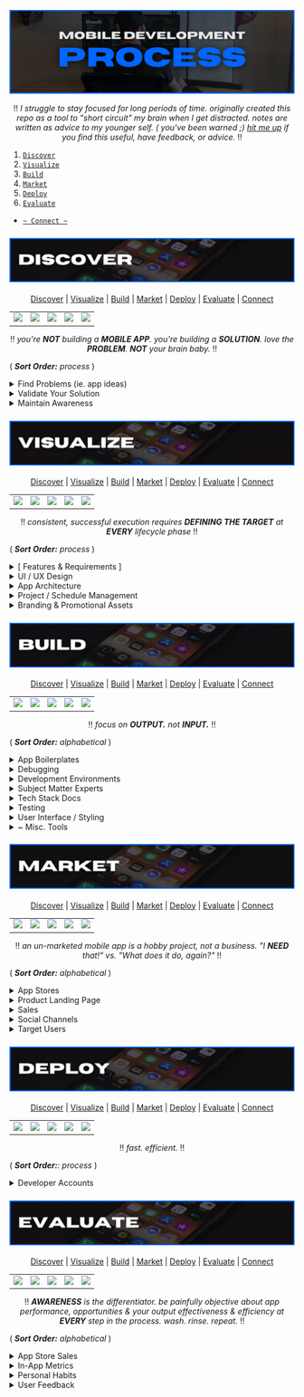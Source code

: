 <!-- #region INDEX -->

<div id='top'>

![readme section graphic](./assets/readme.png)

</div>

<div align='center'>

:bangbang: _I struggle to stay focused for long periods of time. originally created this repo as a tool to "short circuit" my brain when I get distracted. notes are written as advice to my younger self. ( you've been warned ;) [hit me up](mailto:feedback@modevx.com) if you find this useful, have feedback, or advice._ :bangbang:

</div>

1. [`Discover`](#discover)
2. [`Visualize`](#visualize)
3. [`Build`](#build)
4. [`Market`](#market)
5. [`Deploy`](#deploy)
6. [`Evaluate`](#evaluate)

- [`~ Connect ~`](#connect)

<!-- #endregion /INDEX -->

<!-- #region DISCOVER -->

<h3 id='discover'>

![readme section graphic](./assets/discover.png)

</h3>

<div align='center'>

[Discover](#discover) | [Visualize](#visualize) | [Build](#build) | [Market](#market) | [Deploy](#deploy) | [Evaluate](#evaluate) | [Connect](#connect)

</div>

<table align='center'>
  <tr >
    <td style="border: none;"><a alt='icon link to modevx github account' href='https://github.com/modevx' target='_blank'><img src="https://cdn.iconscout.com/icon/free/png-256/github-157-675821.png" width="26"></a></td> 
    <td style="border: none;"><a alt='icon link to modevx twitter account' href='https://twitter.com/_modevx' target='_blank'><img src="https://cdn.iconscout.com/icon/free/png-256/twitter-235-675852.png" width="26"></a></td>                      
    <td style="border: none;"><a alt='icon link to modevx email' href='mailto:ephraim@modevx.com' target='_blank'><img src="https://cdn.iconscout.com/icon/free/png-256/email-letter-envelope-message-38065.png" width="26"></a></td>  
    <td style="border: none;"><a alt='icon link to ephraim smiths linkedin account' href='https://linkedin.com/in/ephraimjsmith' target='_blank'><img src="https://cdn.iconscout.com/icon/free/png-256/linkedin-187-675833.png" width="26"></a></td>
    <td style="border: none;"><a alt='icon link to modevx instagram account' href='https://instagram.com/_modevx' target='_blank'><img src="https://cdn.iconscout.com/icon/free/png-256/instagram-2752153-2284970.png" width="26"></a></td>
  </tr>
</table>

<div align='center'>

:bangbang: _you're **NOT** building a **MOBILE APP**. you're building a **SOLUTION**. love the **PROBLEM**. **NOT** your brain baby._ :bangbang:

</div>

( _**Sort Order:** process_ )

<details>
<summary>Find Problems (ie. app ideas)</summary>

- [data.ai](https://www.data.ai/en/apps/ios/top/store-rank/feed/free/united-states/overall/ios-phone/) -- free analytics availabe w/out having to signup
- [Google Play Store](https://play.google.com/store/apps/top) appreviews
- [Apple Store]() app reviews
  - [theappstore.org](https://theappstore.org/) - requires turning off ad-blockers
  - [iTunes Search API](https://affiliate.itunes.apple.com/resources/documentation/itunes-store-web-service-search-api/) - endpoint for searching
  - [find.io](https://fnd.io/#/us/charts/iphone/top-grossing/all) - lets you search the iOS app charts without having to open iTunes on your device

</details>

<details>
<summary>Validate Your Solution</summary>

**Know** people want it before writing any code.

objectively attempt to INVALIDATE your idea - if you can't, it's go time

- **COMPETITIVE MARKET ANALYSIS**

- **SWAT**

- **LEAN CANVAS**

</details>

<details>
<summary>Maintain Awareness</summary>

**INFORMATION / NEWS**

- [Awesome React Weekly](https://react.libhunt.com/newsletter/archive)
- [React Podcast](https://reactpodcast.simplecast.com/)
- [React Round Up](https://devchat.tv/podcasts/react-round-up/)
- [React Wednesdays](https://www.telerik.com/react-wednesdays)
- [React Native blog](https://reactnative.dev/blog)
- [React Native Now](https://reactnativenow.com/issues)
- [React Native Radio](https://reactnativeradio.com/)
- [The React Native Show](https://callstack.com/podcast-react-native-show)

**MOBILE DEV COMPANIES**

- [Callstack.io](https://www.callstack.com/)
- [Infinite Red](https://infinite.red/)

**OPEN-SOURCE**

- [40 Best Free And Open Source Android Apps in 2022](https://antonyagnel.com/best-free-and-open-source-android-apps/)
- [open-source React Native apps](https://github.com/ReactNativeNews/React-Native-Apps) repo

</details>

<!-- #endregion /DISCOVER -->

<!-- #region VISUALIZE -->

<h3 id='visualize'>

![readme section graphic](./assets/visualize.png)

</h3>

<div align='center'>

[Discover](#discover) | [Visualize](#visualize) | [Build](#build) | [Market](#market) | [Deploy](#deploy) | [Evaluate](#evaluate) | [Connect](#connect)

</div>

<table align='center'>
  <tr >
    <td style="border: none;"><a alt='icon link to modevx github account' href='https://github.com/modevx' target='_blank'><img src="https://cdn.iconscout.com/icon/free/png-256/github-157-675821.png" width="26"></a></td> 
    <td style="border: none;"><a alt='icon link to modevx twitter account' href='https://twitter.com/_modevx' target='_blank'><img src="https://cdn.iconscout.com/icon/free/png-256/twitter-235-675852.png" width="26"></a></td>                      
    <td style="border: none;"><a alt='icon link to modevx email' href='mailto:ephraim@modevx.com' target='_blank'><img src="https://cdn.iconscout.com/icon/free/png-256/email-letter-envelope-message-38065.png" width="26"></a></td>  
    <td style="border: none;"><a alt='icon link to ephraim smiths linkedin account' href='https://linkedin.com/in/ephraimjsmith' target='_blank'><img src="https://cdn.iconscout.com/icon/free/png-256/linkedin-187-675833.png" width="26"></a></td>
    <td style="border: none;"><a alt='icon link to modevx instagram account' href='https://instagram.com/_modevx' target='_blank'><img src="https://cdn.iconscout.com/icon/free/png-256/instagram-2752153-2284970.png" width="26"></a></td>
  </tr>
</table>

<div align='center'>

:bangbang: _consistent, successful execution requires **DEFINING THE TARGET** at **EVERY** lifecycle phase_ :bangbang:

</div>

( _**Sort Order:** process_ )

<details>
<summary>[ Features & Requirements ]</summary>

</details>

<details>
<summary>UI / UX Design</summary>

## **ANDROID**

- [App quality guidelines](https://developer.android.com/quality)
- [Material Design guidelines](https://material.io/design)
- [Material Design components](https://material.io/develop/android)

## **iOS**

- [Human Interface guidelines](https://developer.apple.com/design/human-interface-guidelines/ios/overview/themes/)

## **GRAPHIC ASSETS**

- [creating a logo](https://designschool.canva.com/courses/creating-a-logo/?lesson=the-how-and-why-of-designing-logos)

## **DESIGN**

- [Bootswatch](https://bootswatch.com/) | free Bootstrap themes
- [Figma community](https://www.figma.com/community) | insperation goldmine design systems, wireframes, mobile design, web, ui kits

</details>

<details>
<summary>App Architecture</summary>

- [12-Factor App](https://12factor.net/)
- Architecture Diagrams: [AWS](https://aws.amazon.com/architecture/reference-architecture-diagrams/?whitepapers-main.sort-by=item.additionalFields.sortDate&whitepapers-main.sort-order=desc&awsf.whitepapers-tech-category=*all&awsf.whitepapers-industries=*all&solutions-all.sort-by=item.additionalFields.sortDate&solutions-all.sort-order=desc), [Azure](https://docs.microsoft.com/en-us/azure/architecture/browse/)

</details>

<details>
<summary>Project / Schedule Management</summary>

- [Azure DevOps](https://azure.microsoft.com/en-us/services/devops/?nav=min)
- [GitHub Projects](https://docs.github.com/en/issues/trying-out-the-new-projects-experience/about-projects)
- [Trello](https://trello.com/)
</details>

<details>
<summary>Branding & Promotional Assets</summary>

- [Canva](canva.com)

</details>

<!-- #endregion /VISUALIZE -->

<!-- #region BUILD -->

<h3 id='build'>

![readme section graphic](./assets/build.png)

</h3>

<div align='center'>

[Discover](#discover) | [Visualize](#visualize) | [Build](#build) | [Market](#market) | [Deploy](#deploy) | [Evaluate](#evaluate) | [Connect](#connect)

</div>

<table align='center'>
  <tr >
    <td style="border: none;"><a alt='icon link to modevx github account' href='https://github.com/modevx' target='_blank'><img src="https://cdn.iconscout.com/icon/free/png-256/github-157-675821.png" width="26"></a></td> 
    <td style="border: none;"><a alt='icon link to modevx twitter account' href='https://twitter.com/_modevx' target='_blank'><img src="https://cdn.iconscout.com/icon/free/png-256/twitter-235-675852.png" width="26"></a></td>                      
    <td style="border: none;"><a alt='icon link to modevx email' href='mailto:ephraim@modevx.com' target='_blank'><img src="https://cdn.iconscout.com/icon/free/png-256/email-letter-envelope-message-38065.png" width="26"></a></td>  
    <td style="border: none;"><a alt='icon link to ephraim smiths linkedin account' href='https://linkedin.com/in/ephraimjsmith' target='_blank'><img src="https://cdn.iconscout.com/icon/free/png-256/linkedin-187-675833.png" width="26"></a></td>
    <td style="border: none;"><a alt='icon link to modevx instagram account' href='https://instagram.com/_modevx' target='_blank'><img src="https://cdn.iconscout.com/icon/free/png-256/instagram-2752153-2284970.png" width="26"></a></td>
  </tr>
</table>

<div align='center'>

:bangbang: _focus on **OUTPUT.** not **INPUT.**_ :bangbang:

</div>

( _**Sort Order:** alphabetical_ )

<details>
<summary>App Boilerplates</summary>

- [`ignite`](https://github.com/infinitered/ignite)
- [`react-native-boilerplate`](https://github.com/thecodingmachine/react-native-boilerplate/tree/master/template)
- [`react-native-template-typescript`](https://github.com/react-native-community/react-native-template-typescript)

</details>

<details>
<summary>Debugging</summary>

- [Flipper](https://fbflipper.com/)
- [Reactotron](https://github.com/infinitered/reactotron)
- [`react-devtools`](https://github.com/facebook/react/tree/main/packages/react-devtools)

</details>

<details>
<summary>Development Environments</summary>

- [Azure Data Studio](https://docs.microsoft.com/en-us/sql/azure-data-studio/?view=sql-server-ver15)
- [Insomnia](https://docs.insomnia.rest/insomnia/get-started)
- [Postman](https://learning.postman.com/docs/getting-started/introduction/)
- [Visual Studio Code](https://code.visualstudio.com/docs)
- [XCode](https://developer.apple.com/documentation/xcode/)

</details>

<details>
<summary>Subject Matter Experts</summary>

## **HTML / CSS**

- [Kevin Powel](https://www.youtube.com/kepowob)

## **JavaScript**

- [Brad Traversy](https://www.youtube.com/c/TraversyMedia)

## **React**

- [Jack Herrington](https://www.youtube.com/c/JackHerrington)

</details>

<details>
<summary>Tech Stack Docs</summary>

- [Android](https://developer.android.com/reference)
  - [Android Studio](https://developer.android.com/docs)
  - [Kotlin](https://developer.android.com/kotlin)
- [Expo](https://docs.expo.io/)
- [iOS: Swift](https://developer.apple.com/documentation/swift)
  - [release notes](https://developer.apple.com/documentation/ios-ipados-release-notes)
- [React](https://reactjs.org/docs)
  - [repo](https://github.com/facebook/react)
- [React Native](http://reactnative.dev/docs/getting-started)
  - [repo](https://github.com/facebook/react-native/)
  - [components](https://github.com/facebook/react-native/tree/main/Libraries/Components)
  - [community repo](https://github.com/react-native-community)
  - [community releases repo](https://github.com/react-native-community/releases)
  - [`react-native-vector-icons` repo](https://github.com/oblador/react-native-vector-icons)
    - [icon directory](https://oblador.github.io/react-native-vector-icons/)
- [TypeScript](https://www.typescriptlang.org/)
  - [TypeScript + React Native](https://reactnative.dev/docs/typescript)
  - [TypeScript + Expo](https://docs.expo.dev/guides/typescript/)
  - [React/TypeScript cheatsheet](https://github.com/typescript-cheatsheets/react) (_for typing React components_)

</details>

<details>
<summary>Testing</summary>

- [Detox](https://github.com/wix/detox/) | mobile app end-to-end testing
- [Jest](https://jestjs.io/)
  - [configure](https://jestjs.io/docs/configuration)
  - [React Native](https://jestjs.io/docs/tutorial-react-native)
  - [Expo](https://docs.expo.dev/guides/testing-with-jest/)
  - [React Navigation](https://reactnavigation.org/docs/testing)
  - [async testing](https://jestjs.io/docs/tutorial-async)
- [`nock`](https://www.npmjs.com/package/nock) | "HTTP server mocking and expectations library for Node.js"
- [React testing docs](https://reactjs.org/docs/testing.html)
  - [recipes for common patterns](https://reactjs.org/docs/testing-recipes.html)
  - [environments](https://reactjs.org/docs/testing-environments.html)
  - [`jest-react`](https://github.com/facebook/react/tree/main/packages/jest-react)
- [React Native testing docs](https://reactnative.dev/docs/testing-overview)
  - [structure](https://reactnative.dev/docs/testing-overview#structuring-tests)
  - [unit](https://reactnative.dev/docs/testing-overview#unit-tests)
  - [integration](https://reactnative.dev/docs/testing-overview#integration-tests)
  - [components](https://reactnative.dev/docs/testing-overview#component-tests)
  - [end-to-end](https://reactnative.dev/docs/testing-overview#end-to-end-tests)
- [`react-native-testing-library` docs](https://callstack.github.io/react-native-testing-library/)
  - [`react-native-testing-library` repo](https://callstack.github.io/react-native-testing-library/)
- [React Query docs](https://react-query.tanstack.com/guides/testing)
  - "[Testing React Query](https://tkdodo.eu/blog/testing-react-query)"

</details>

<details>
<summary>User Interface / Styling</summary>

- [React Native component libraries](https://docs.expo.dev/guides/userinterface/)
- "[5 Ways To Improve React Native Styling Workflow](https://reactnavigation.org/docs/testing)" | Shopify
  1. design system: spacing, color, typography
  2. theme object
  3. provide theme using React.Context
  4. break system into components with props that only accept theme values
  5. use responsive styles (aka. breakpoints)
  6. enforce with TypeScript

</details>

<details>
<summary>~ Misc. Tools</summary>

- [url encoding](https://ascii.cl/url-encoding.htm)

</details>

<!-- #endregion /BUILD -->

<!-- #region MARKET -->

<h3 id='market'>

![readme section graphic](./assets/market.png)

</h3>

<div align='center'>

[Discover](#discover) | [Visualize](#visualize) | [Build](#build) | [Market](#market) | [Deploy](#deploy) | [Evaluate](#evaluate) | [Connect](#connect)

</div>

<table align='center'>
  <tr >
    <td style="border: none;"><a alt='icon link to modevx github account' href='https://github.com/modevx' target='_blank'><img src="https://cdn.iconscout.com/icon/free/png-256/github-157-675821.png" width="26"></a></td> 
    <td style="border: none;"><a alt='icon link to modevx twitter account' href='https://twitter.com/_modevx' target='_blank'><img src="https://cdn.iconscout.com/icon/free/png-256/twitter-235-675852.png" width="26"></a></td>                      
    <td style="border: none;"><a alt='icon link to modevx email' href='mailto:ephraim@modevx.com' target='_blank'><img src="https://cdn.iconscout.com/icon/free/png-256/email-letter-envelope-message-38065.png" width="26"></a></td>  
    <td style="border: none;"><a alt='icon link to ephraim smiths linkedin account' href='https://linkedin.com/in/ephraimjsmith' target='_blank'><img src="https://cdn.iconscout.com/icon/free/png-256/linkedin-187-675833.png" width="26"></a></td>
    <td style="border: none;"><a alt='icon link to modevx instagram account' href='https://instagram.com/_modevx' target='_blank'><img src="https://cdn.iconscout.com/icon/free/png-256/instagram-2752153-2284970.png" width="26"></a></td>
  </tr>
</table>

<div align='center'>

:bangbang: _an un-marketed mobile app is a hobby project, not a business. "I **NEED** that!" vs. "What does it do, again?"_ :bangbang:

</div>

( _**Sort Order:** alphabetical_ )

<details>
<summary>App Stores</summary>

- Apple Store: [Developers](https://developer.apple.com/app-store/), [Developer Program](https://developer.apple.com/programs/whats-included/), [Connect API](https://developer.apple.com/documentation/appstoreconnectapi)

- Google Play Store: [Console](https://developer.android.com/distribute/console?hl=ru), [Services](https://developer.android.com/distribute/play-services?hl=ru)

</details>

<details>
<summary>Product Landing Page</summary>

- [Start Bootstrap](https://startbootstrap.com/) | free Bootstrap site templates & themes

</details>

<details>
<summary>Sales</summary>

- Conversion Analytics

- Features, Advantages, Benefits

- Genuine Value Prop

- Monetization Strategy

- Sales Tracking

- [Accelerate the Sale](https://www.amazon.com/Accelerate-Sale-Kick-Start-Personal-Selling/dp/0071760407) | book by Mark Rogers

</details>

<details>
<summary>Social Channels</summary>

</details>

<details>
<summary>Target Users</summary>

- Personas

- Human Universals

</details>

<!-- #endregion /MARKET -->

<!-- #region DEPLOY -->

<h3 id='deploy'>

![readme section graphic](./assets/deploy.png)

</h3>

<div align='center'>

[Discover](#discover) | [Visualize](#visualize) | [Build](#build) | [Market](#market) | [Deploy](#deploy) | [Evaluate](#evaluate) | [Connect](#connect)

</div>

<table align='center'>
  <tr >
    <td style="border: none;"><a alt='icon link to modevx github account' href='https://github.com/modevx' target='_blank'><img src="https://cdn.iconscout.com/icon/free/png-256/github-157-675821.png" width="26"></a></td> 
    <td style="border: none;"><a alt='icon link to modevx twitter account' href='https://twitter.com/_modevx' target='_blank'><img src="https://cdn.iconscout.com/icon/free/png-256/twitter-235-675852.png" width="26"></a></td>                      
    <td style="border: none;"><a alt='icon link to modevx email' href='mailto:ephraim@modevx.com' target='_blank'><img src="https://cdn.iconscout.com/icon/free/png-256/email-letter-envelope-message-38065.png" width="26"></a></td>  
    <td style="border: none;"><a alt='icon link to ephraim smiths linkedin account' href='https://linkedin.com/in/ephraimjsmith' target='_blank'><img src="https://cdn.iconscout.com/icon/free/png-256/linkedin-187-675833.png" width="26"></a></td>
    <td style="border: none;"><a alt='icon link to modevx instagram account' href='https://instagram.com/_modevx' target='_blank'><img src="https://cdn.iconscout.com/icon/free/png-256/instagram-2752153-2284970.png" width="26"></a></td>
  </tr>
</table>

<div align='center'>

:bangbang: _fast. efficient._ :bangbang:

</div>

( _**Sort Order:**: process_ )

<details>
<summary>Developer Accounts</summary>

## **iOS**

- [Apple Developer Program](https://developer.apple.com/)
  - enrollment [requirements](https://developer.apple.com/programs/enroll/)
  - Apple [Agreements & Guidelines](https://developer.apple.com/support/terms/#apple-developer-agreement)
- App Store [Small Business Program](https://developer.apple.com/app-store/small-business-program/)
- [Developing for the Apple App Store](https://www.apple.com/app-store/developing-for-the-app-store/)

## **ANDROID**

- [Google Play Console](https://developer.android.com/distribute/console/)

</details>

<!-- #endregion /DEPLOY -->

<!-- #region EVALUATE -->

<h3 id='evaluate'>

![readme section graphic](./assets/evaluate.png)

</h3>

<div align='center'>

[Discover](#discover) | [Visualize](#visualize) | [Build](#build) | [Market](#market) | [Deploy](#deploy) | [Evaluate](#evaluate) | [Connect](#connect)

</div>

<table align='center'>
  <tr >
    <td style="border: none;"><a alt='icon link to modevx github account' href='https://github.com/modevx' target='_blank'><img src="https://cdn.iconscout.com/icon/free/png-256/github-157-675821.png" width="26"></a></td> 
    <td style="border: none;"><a alt='icon link to modevx twitter account' href='https://twitter.com/_modevx' target='_blank'><img src="https://cdn.iconscout.com/icon/free/png-256/twitter-235-675852.png" width="26"></a></td>                      
    <td style="border: none;"><a alt='icon link to modevx email' href='mailto:ephraim@modevx.com' target='_blank'><img src="https://cdn.iconscout.com/icon/free/png-256/email-letter-envelope-message-38065.png" width="26"></a></td>  
    <td style="border: none;"><a alt='icon link to ephraim smiths linkedin account' href='https://linkedin.com/in/ephraimjsmith' target='_blank'><img src="https://cdn.iconscout.com/icon/free/png-256/linkedin-187-675833.png" width="26"></a></td>
    <td style="border: none;"><a alt='icon link to modevx instagram account' href='https://instagram.com/_modevx' target='_blank'><img src="https://cdn.iconscout.com/icon/free/png-256/instagram-2752153-2284970.png" width="26"></a></td>
  </tr>
</table>

<div align='center'>

:bangbang: _**AWARENESS** is the differentiator. be painfully objective about app performance, opportunities & your output effectiveness & efficiency at **EVERY** step in the process. wash. rinse. repeat._ :bangbang:

</div>

( _**Sort Order:** alphabetical_ )

<details>
<summary>App Store Sales</summary>

</details>

<details>
<summary>In-App Metrics</summary>

</details>

<details>
<summary>Personal Habits</summary>

</details>

<details>
<summary>User Feedback</summary>

</details>

<!-- #endregion /EVALUATE -->
